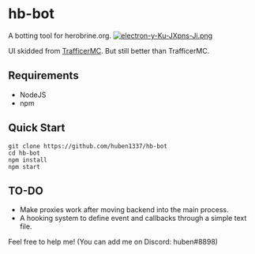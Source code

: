 # hb-bot
A botting tool for herobrine.org.
[![electron-y-Ku-JXpns-Ji.png](https://i.postimg.cc/597jdfcR/electron-y-Ku-JXpns-Ji.png)](https://postimg.cc/7bzqS8Z3)

UI skidded from [ TrafficerMC](https://github.com/RattlesHyper/TrafficerMC).
But still better than TrafficerMC.


## Requirements

 - NodeJS
 - npm



## Quick Start

    git clone https://github.com/huben1337/hb-bot
    cd hb-bot
    npm install
    npm start
## TO-DO

 - Make proxies work after moving backend into the main process.
 - A hooking system to define event and callbacks through a simple text file.

Feel free to help me! (You can add me on Discord: huben#8898)
